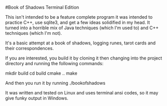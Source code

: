 #Book of Shadows Terminal Edition

This isn't intended to be a feature complete program it was intended to practice C++, use sqlite3, and get a few ideas solidified in my head. It turned into a horrible mix of Java techniques (which I'm used to) and C++ techniques (which I'm not).

It's a basic attempt at a book of shadows, logging runes, tarot cards and their correspondences.

If you are interested, you build it by cloning it then changing into the project directory and running the following commands:

mkdir build
cd build
cmake ..
make

And then you run it by running ./bookofshadows

It was written and tested on Linux and uses terminal ansi codes, so it may give funky output in Windows.
